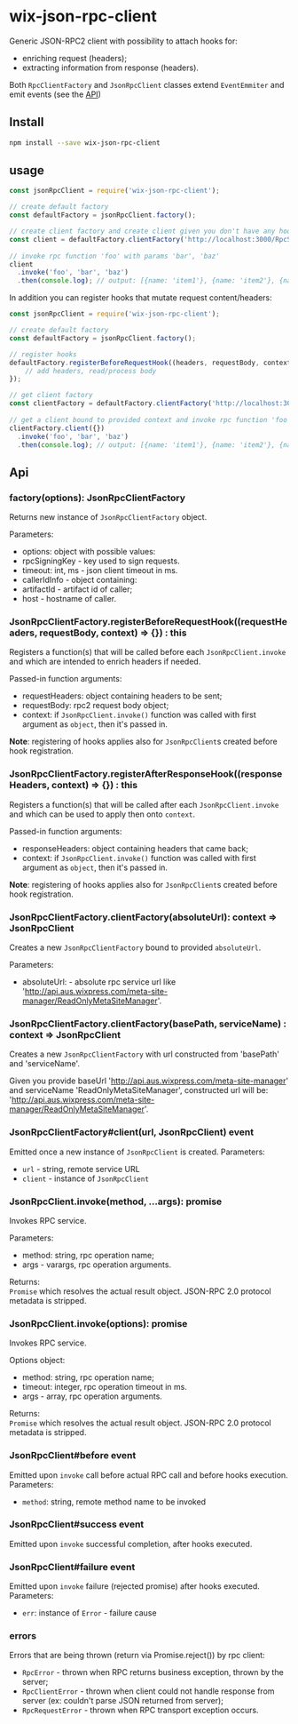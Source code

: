 # wix-json-rpc-client

Generic JSON-RPC2 client with possibility to attach hooks for:
 - enriching request (headers);
 - extracting information from response (headers).
  
Both `RpcClientFactory` and `JsonRpcClient` classes extend `EventEmmiter` and emit events (see the [API](#api))

## Install

```bash
npm install --save wix-json-rpc-client 
```

## usage

```js
const jsonRpcClient = require('wix-json-rpc-client');

// create default factory
const defaultFactory = jsonRpcClient.factory();

// create client factory and create client given you don't have any hooks attached.
const client = defaultFactory.clientFactory('http://localhost:3000/RpcService').client({});
    
// invoke rpc function 'foo' with params 'bar', 'baz'
client
  .invoke('foo', 'bar', 'baz')
  .then(console.log); // output: [{name: 'item1'}, {name: 'item2'}, {name: 'item3'}]
```

In addition you can register hooks that mutate request content/headers:

```js
const jsonRpcClient = require('wix-json-rpc-client');

// create default factory
const defaultFactory = jsonRpcClient.factory();

// register hooks
defaultFactory.registerBeforeRequestHook((headers, requestBody, context) => {
    // add headers, read/process body
});

// get client factory
const clientFactory = defaultFactory.clientFactory('http://localhost:3000/rpcService');
    
// get a client bound to provided context and invoke rpc function 'foo' with params 'bar', 'baz'.
clientFactory.client({})
  .invoke('foo', 'bar', 'baz')
  .then(console.log); // output: [{name: 'item1'}, {name: 'item2'}, {name: 'item3'}]
```

## Api

### factory(options): JsonRpcClientFactory
Returns new instance of `JsonRpcClientFactory` object.

Parameters:
 - options: object with possible values:
  - rpcSigningKey - key used to sign requests.
  - timeout: int, ms - json client timeout in ms.
  - callerIdInfo - object containing:
   - artifactId - artifact id of caller;
   - host - hostname of caller.

### JsonRpcClientFactory.registerBeforeRequestHook((requestHeaders, requestBody, context) => {}) : this
Registers a function(s) that will be called before each `JsonRpcClient.invoke` and which are intended to enrich headers if needed.

Passed-in function arguments:
 - requestHeaders: object containing headers to be sent;
 - requestBody: rpc2 request body object;
 - context: if `JsonRpcClient.invoke()` function was called with first argument as `object`, then it's passed in. 

**Note**: registering of hooks applies also for `JsonRpcClient`s created before hook registration.

### JsonRpcClientFactory.registerAfterResponseHook((responseHeaders, context) => {}) : this
Registers a function(s) that will be called after each `JsonRpcClient.invoke` and which can be used to apply then onto `context`.

Passed-in function arguments:
 - responseHeaders: object containing headers that came back;
 - context: if `JsonRpcClient.invoke()` function was called with first argument as `object`, then it's passed in. 

**Note**: registering of hooks applies also for `JsonRpcClient`s created before hook registration.

### JsonRpcClientFactory.clientFactory(absoluteUrl): context => JsonRpcClient
Creates a new `JsonRpcClientFactory` bound to provided `absoluteUrl`.

Parameters:
 - absoluteUrl: - absolute rpc service url like 'http://api.aus.wixpress.com/meta-site-manager/ReadOnlyMetaSiteManager'.

### JsonRpcClientFactory.clientFactory(basePath, serviceName) : context => JsonRpcClient
Creates a new `JsonRpcClientFactory` with url constructed from 'basePath' and 'serviceName'.

Given you provide baseUrl 'http://api.aus.wixpress.com/meta-site-manager' and serviceName 'ReadOnlyMetaSiteManager', constructed url will be: 'http://api.aus.wixpress.com/meta-site-manager/ReadOnlyMetaSiteManager'.

### JsonRpcClientFactory#client(url, JsonRpcClient) event
Emitted once a new instance of `JsonRpcClient` is created.
Parameters:
 - `url` - string, remote service URL
 - `client` - instance of `JsonRpcClient`

### JsonRpcClient.invoke(method, ...args): promise
Invokes RPC service.

Parameters:
 - method: string, rpc operation name;
 - args - varargs, rpc operation arguments.

Returns:  
`Promise` which resolves the actual result object. JSON-RPC 2.0 protocol metadata is stripped.
 
### JsonRpcClient.invoke(options): promise
Invokes RPC service.
 
Options object:
 - method: string, rpc operation name;
 - timeout: integer, rpc operation timeout in ms.
 - args - array, rpc operation arguments.

Returns:  
`Promise` which resolves the actual result object. JSON-RPC 2.0 protocol metadata is stripped.

### JsonRpcClient#before event
Emitted upon `invoke` call before actual RPC call and before hooks execution.
Parameters:
 - `method`: string, remote method name to be invoked
  
### JsonRpcClient#success event
Emitted upon `invoke` successful completion, after hooks executed.

### JsonRpcClient#failure event
Emitted upon `invoke` failure (rejected promise) after hooks executed.
Parameters:
 - `err`: instance of `Error` - failure cause

### errors
Errors that are being thrown (return via Promise.reject()) by rpc client:
 - `RpcError` - thrown when RPC returns business exception, thrown by the server;
 - `RpcClientError` - thrown when client could not handle response from server (ex: couldn't parse JSON returned from server);
 - `RpcRequestError` - thrown when RPC transport exception occurs.
